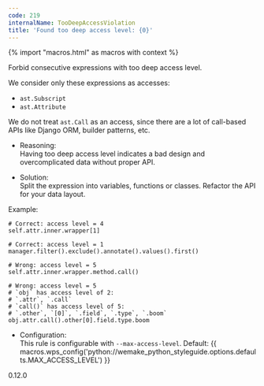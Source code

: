 ```yaml
---
code: 219
internalName: TooDeepAccessViolation
title: 'Found too deep access level: {0}'
---
```


{% import "macros.html" as macros with context %}

Forbid consecutive expressions with too deep access level.

We consider only these expressions as accesses:

  - `ast.Subscript`
  - `ast.Attribute`

We do not treat `ast.Call` as an access, since there are a lot of
call-based APIs like Django ORM, builder patterns, etc.

  - Reasoning:  
    Having too deep access level indicates a bad design and
    overcomplicated data without proper API.

  - Solution:  
    Split the expression into variables, functions or classes. Refactor
    the API for your data layout.

Example:

    # Correct: access level = 4
    self.attr.inner.wrapper[1]
    
    # Correct: access level = 1
    manager.filter().exclude().annotate().values().first()
    
    # Wrong: access level = 5
    self.attr.inner.wrapper.method.call()
    
    # Wrong: access level = 5
    # `obj` has access level of 2:
    # `.attr`, `.call`
    # `call()` has access level of 5:
    # `.other`, `[0]`, `.field`, `.type`, `.boom`
    obj.attr.call().other[0].field.type.boom

  - Configuration:  
    This rule is configurable with `--max-access-level`. Default:
    {{ macros.wps_config('python://wemake_python_styleguide.options.defaults.MAX_ACCESS_LEVEL') }}

<div class="versionadded">

0.12.0

</div>